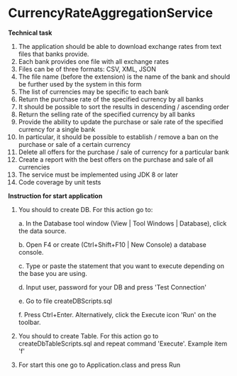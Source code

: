 # CurrencyRateAggregationService

**Technical task**
1. The application should be able to download exchange rates from text files that banks provide. 
2. Each bank provides one file with all exchange rates
3. Files can be of three formats: CSV, XML, JSON 
4. The file name (before the extension) is the name of the bank and should be further used by the system in this form
5. The list of currencies may be specific to each bank
6. Return the purchase rate of the specified currency by all banks
7. It should be possible to sort the results in descending / ascending order
8. Return the selling rate of the specified currency by all banks
9. Provide the ability to update the purchase or sale rate of the specified currency for a single bank
10. In particular, it should be possible to establish / remove a ban on the purchase or sale of a certain currency
11. Delete all offers for the purchase / sale of currency for a particular bank
12. Create a report with the best offers on the purchase and sale of all currencies
13. The service must be implemented using JDK 8 or later
14. Code coverage by unit tests



**Instruction for start application**
1. You should to create DB. For this action go to:

     a. In the Database tool window (View | Tool Windows | Database), click the data source.
    
     b. Open F4 or create (Ctrl+Shift+F10 | New Console) a database console.
    
    c. Type or paste the statement that you want to execute depending on the base you are using.
     
    d. Input user, password for your DB and press 'Test Connection'
    
    e. Go to file createDBScripts.sql       
    
    f. Press Ctrl+Enter. Alternatively, click the Execute icon 'Run' on the toolbar.
2. You should to create Table. For this action go to createDbTableScripts.sql and repeat command 'Execute'. Example item 'f'
3. For start this one go to Application.class and press Run